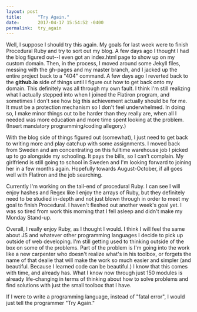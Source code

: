 ```yaml
---
layout: post
title:      "Try Again."
date:       2017-04-17 15:54:52 -0400
permalink:  try_again
---
```



Well, I suppose I should try this again. My goals for last week were to finish Procedural Ruby and try to sort out my blog. A few days ago I thought I had the blog figured out--I even got an index.html page to show up on my custom domain. Then, in the process, I moved around some Jekyll files, messing with the gh-pages and my master branch, and I jacked up the entire project back to a "404" command. A few days ago I reverted back to the **github.io** side of things until I figure out how to get back onto my domain. This definitely was all through my own fault. I think I'm still realizing what I actually stepped into when I joined the Flatiron program, and sometimes I don't see how big this achievement actually should be for me. It must be a protection mechanism so I don't feel underwhelmed. In doing so, I make minor things out to be harder than they really are, when all I needed was more education and more time spent looking at the problem. (Insert mandatory programming/coding allegory.)

With the blog side of things figured out (somewhat), I just need to get back to writing more and play catchup with some assignments. I moved back from Sweden and am concentrating on this fulltime warehouse job I picked up to go alongside my schooling. It pays the bills, so I can't complain. My girlfriend is still going to school in Sweden and I'm looking forward to joining her in a few months again. Hopefully towards August-October, if all goes well with Flatiron and the job searching.

Currently I'm working on the tail-end of procedural Ruby. I can see I will enjoy hashes and Regex like I enjoy the arrays of Ruby, but they definitely need to be studied in-depth and not just blown through in order to meet my goal to finish Procedural. I haven't fleshed out another week's goal yet. I was so tired from work this morning that I fell asleep and didn't make my Monday Stand-up. 

Overall, I really enjoy Ruby, as I thought I would. I think I will feel the same about JS and whatever other programming languages I decide to pick up outside of web developing. I'm still getting used to thinking outside of the box on some of the problems. Part of the problem is I'm going into the work like a new carpenter who doesn't realize what's in his toolbox, or forgets the name of that dealie that will make the work so much easier and simpler (and beautiful. Because I learned code can be beautiful.) I know that this comes with time, and already has. What I know now through just 150 modules is already life-changing in terms of thinking about how to solve problems and find solutions with just the small toolbox that I have. 

If I were to write a programming language, instead of "fatal error", I would just tell the programmer "Try Again."
